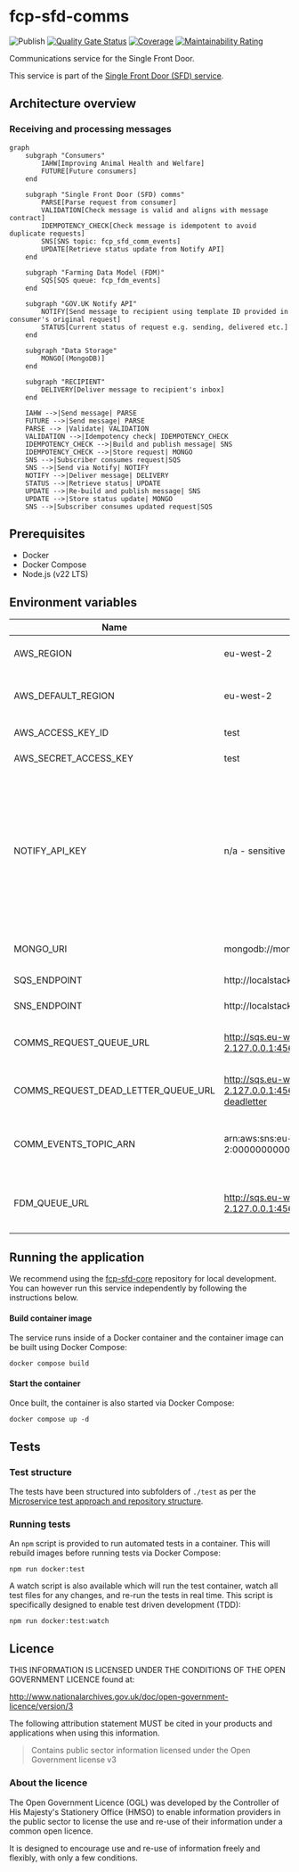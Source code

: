 # fcp-sfd-comms
![Publish](https://github.com/defra/fcp-sfd-comms/actions/workflows/publish.yml/badge.svg)
[![Quality Gate Status](https://sonarcloud.io/api/project_badges/measure?project=DEFRA_fcp-sfd-comms&metric=alert_status)](https://sonarcloud.io/summary/new_code?id=DEFRA_fcp-sfd-comms) 
[![Coverage](https://sonarcloud.io/api/project_badges/measure?project=DEFRA_fcp-sfd-comms&metric=coverage)](https://sonarcloud.io/summary/new_code?id=DEFRA_fcp-sfd-comms)
[![Maintainability Rating](https://sonarcloud.io/api/project_badges/measure?project=DEFRA_fcp-sfd-comms&metric=sqale_rating)](https://sonarcloud.io/summary/new_code?id=DEFRA_fcp-sfd-comms)

Communications service for the Single Front Door.

This service is part of the [Single Front Door (SFD) service](https://github.com/DEFRA/fcp-sfd-core).

## Architecture overview

### Receiving and processing messages
```mermaid
graph
    subgraph "Consumers"
        IAHW[Improving Animal Health and Welfare]
        FUTURE[Future consumers]
    end
    
    subgraph "Single Front Door (SFD) comms"
        PARSE[Parse request from consumer]
        VALIDATION[Check message is valid and aligns with message contract]
        IDEMPOTENCY_CHECK[Check message is idempotent to avoid duplicate requests]
        SNS[SNS topic: fcp_sfd_comm_events]
        UPDATE[Retrieve status update from Notify API]
    end

    subgraph "Farming Data Model (FDM)"
        SQS[SQS queue: fcp_fdm_events]
    end

    subgraph "GOV.UK Notify API"
        NOTIFY[Send message to recipient using template ID provided in consumer's original request]
        STATUS[Current status of request e.g. sending, delivered etc.]
    end

    subgraph "Data Storage"
        MONGO[(MongoDB)]
    end

    subgraph "RECIPIENT"
        DELIVERY[Deliver message to recipient's inbox]
    end
    
    IAHW -->|Send message| PARSE
    FUTURE -->|Send message| PARSE
    PARSE --> |Validate| VALIDATION
    VALIDATION -->|Idempotency check| IDEMPOTENCY_CHECK
    IDEMPOTENCY_CHECK -->|Build and publish message| SNS
    IDEMPOTENCY_CHECK -->|Store request| MONGO
    SNS -->|Subscriber consumes request|SQS
    SNS -->|Send via Notify| NOTIFY
    NOTIFY -->|Deliver message| DELIVERY
    STATUS -->|Retrieve status| UPDATE
    UPDATE -->|Re-build and publish message| SNS
    UPDATE -->|Store status update| MONGO
    SNS -->|Subscriber consumes updated request|SQS
```

## Prerequisites
- Docker
- Docker Compose
- Node.js (v22 LTS)

## Environment variables
| Name | Default value | Required | Description |
|-|-|-|-|
| AWS_REGION | eu-west-2 | No | AWS region to access resources in. |
| AWS_DEFAULT_REGION | eu-west-2 | No | Default AWS region to access resources in. |
| AWS_ACCESS_KEY_ID | test | No | AWS Access Key ID. |
| AWS_SECRET_ACCESS_KEY | test | No | AWS Secret Access Key. |
| NOTIFY_API_KEY | n/a - sensitive | Yes | Notify API key to perform API requests to GOV.UK Notify. Generate a test API key for local development and testing on the [GOV.UK Notify portal](https://www.notifications.service.gov.uk/). |
| MONGO_URI | mongodb://mongo:27017/ | No | MongoDB connection string. |
| SQS_ENDPOINT | http://localstack:4566 | No | SQS endpoint. |
| SNS_ENDPOINT | http://localstack:4566 | No | SNS endpoint. |
| COMMS_REQUEST_QUEUE_URL | http://sqs.eu-west-2.127.0.0.1:4566/000000000000/fcp_sfd_comms_request | No | SQS queue URL to send comms requests. |
| COMMS_REQUEST_DEAD_LETTER_QUEUE_URL | http://sqs.eu-west-2.127.0.0.1:4566/000000000000/fcp_sfd_comms_request-deadletter | No | Comms Request SQS dead letter queue. |
| COMM_EVENTS_TOPIC_ARN | arn:aws:sns:eu-west-2:000000000000:fcp_sfd_comm_events | No | SNS topic ARN to publish comm events to. |
| FDM_QUEUE_URL | http://sqs.eu-west-2.127.0.0.1:4566/000000000000/fcp_fdm_events | No | SQS queue that is subscribed to the events SNS topic. |

## Running the application

We recommend using the [fcp-sfd-core](https://github.com/DEFRA/fcp-sfd-core) repository for local development. You can however run this service independently by following the instructions below.

#### Build container image

The service runs inside of a Docker container and the container image can be built using Docker Compose:
```
docker compose build
```

#### Start the container

Once built, the container is also started via Docker Compose: 

```
docker compose up -d
```

## Tests

### Test structure

The tests have been structured into subfolders of `./test` as per the
[Microservice test approach and repository structure](https://eaflood.atlassian.net/wiki/spaces/FPS/pages/1845396477/Microservice+test+approach+and+repository+structure).

### Running tests

An `npm` script is provided to run automated tests in a container. This will rebuild images before running tests via Docker Compose:

```
npm run docker:test
```

A watch script is also available which will run the test container, watch all test files for any changes, and re-run the tests in real time. This script is specifically designed to enable test driven development (TDD):

```
npm run docker:test:watch
```

## Licence

THIS INFORMATION IS LICENSED UNDER THE CONDITIONS OF THE OPEN GOVERNMENT LICENCE found at:

<http://www.nationalarchives.gov.uk/doc/open-government-licence/version/3>

The following attribution statement MUST be cited in your products and applications when using this information.

> Contains public sector information licensed under the Open Government license v3

### About the licence

The Open Government Licence (OGL) was developed by the Controller of His Majesty's Stationery Office (HMSO) to enable information providers in the public sector to license the use and re-use of their information under a common open licence.

It is designed to encourage use and re-use of information freely and flexibly, with only a few conditions.
